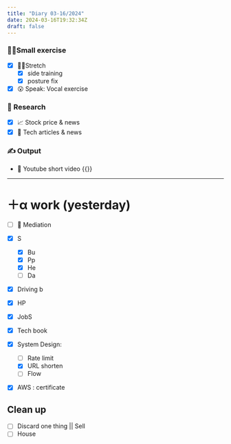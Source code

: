 ```yaml
---
title: "Diary 03-16/2024"  
date: 2024-03-16T19:32:34Z
draft: false
---
```



### 🧘‍♀️Small exercise

- [x]  🧎‍♀️Stretch
    - [x]  side training
    - [x]  posture fix
- [x]  😮 Speak: Vocal exercise

### 👀 Research

- [x]  📈 Stock price & news
- [x]  👾 Tech articles & news

### ✍️ Output

- 🎥 Youtube short video {{<youtube Zv5JdxhKdu4>}}

---

# ＋α work (yesterday)

- [ ]  🧘 Mediation
- [x]  S
    - [x]  Bu
    - [x]  Pp
    - [x]  He
    - [ ]  Da
- [x]  Driving b
- [x]  HP
- [x]  JobS
- [x]  Tech book

- [x]  System Design:
    - [ ]  Rate limit
    - [x]  URL shorten
    - [ ]  Flow
- [x]  AWS : certificate

## Clean up

- [ ]  Discard one thing || Sell
- [ ]  House